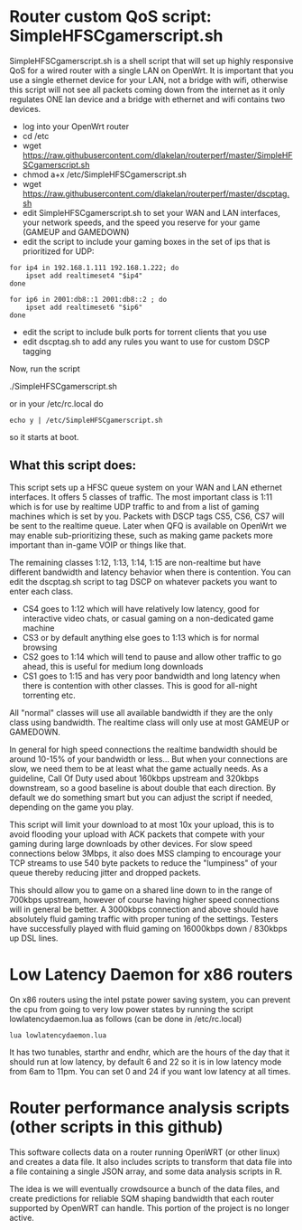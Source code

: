 
# Router custom QoS script: SimpleHFSCgamerscript.sh

SimpleHFSCgamerscript.sh is a shell script that will set up highly
responsive QoS for a wired router with a single LAN on OpenWrt. It is
important that you use a single ethernet device for your LAN, not a
bridge with wifi, otherwise this script will not see all packets
coming down from the internet as it only regulates ONE lan device and
a bridge with ethernet and wifi contains two devices.

- log into your OpenWrt router
- cd /etc
- wget https://raw.githubusercontent.com/dlakelan/routerperf/master/SimpleHFSCgamerscript.sh
- chmod a+x /etc/SimpleHFSCgamerscript.sh
- wget https://raw.githubusercontent.com/dlakelan/routerperf/master/dscptag.sh
- edit SimpleHFSCgamerscript.sh to set your WAN and LAN interfaces, your network speeds, and the speed you reserve for your game (GAMEUP and GAMEDOWN)
- edit the script to include your gaming boxes in the set of ips that is prioritized for UDP: 

```
for ip4 in 192.168.1.111 192.168.1.222; do
    ipset add realtimeset4 "$ip4"
done

for ip6 in 2001:db8::1 2001:db8::2 ; do
    ipset add realtimeset6 "$ip6"
done
```
- edit the script to include bulk ports for torrent clients that you use
- edit dscptag.sh to add any rules you want to use for custom DSCP tagging

Now, run the script

./SimpleHFSCgamerscript.sh

or in your /etc/rc.local do

```
echo y | /etc/SimpleHFSCgamerscript.sh
```
so it starts at boot.

## What this script does:


This script sets up a HFSC queue system on your WAN and LAN ethernet
interfaces. It offers 5 classes of traffic. The most important class
is 1:11 which is for use by realtime UDP traffic to and from a list of
gaming machines which is set by you. Packets with DSCP tags CS5, CS6,
CS7 will be sent to the realtime queue. Later when QFQ is available on
OpenWrt we may enable sub-prioritizing these, such as making game
packets more important than in-game VOIP or things like that.

The remaining classes 1:12, 1:13, 1:14, 1:15 are non-realtime but have
different bandwidth and latency behavior when there is contention. You
can edit the dscptag.sh script to tag DSCP on whatever packets you
want to enter each class.

- CS4 goes to 1:12 which will have relatively low latency, good for interactive video chats, or casual gaming on a non-dedicated game machine
- CS3 or by default anything else goes to 1:13 which is for normal browsing
- CS2 goes to 1:14 which will tend to pause and allow other traffic to go ahead, this is useful for medium long downloads
- CS1 goes to 1:15 and has very poor bandwidth and long latency when there is contention with other classes. This is good for all-night torrenting etc.

All "normal" classes will use all available bandwidth if they are the
only class using bandwidth. The realtime class will only use at most
GAMEUP or GAMEDOWN.

In general for high speed connections the realtime bandwidth should be
around 10-15% of your bandwidth or less... But when your connections
are slow, we need them to be at least what the game actually needs. As
a guideline, Call Of Duty used about 160kbps upstream and 320kbps
downstream, so a good baseline is about double that each direction. By
default we do something smart but you can adjust the script if needed,
depending on the game you play.

This script will limit your download to at most 10x your upload, this
is to avoid flooding your upload with ACK packets that compete with
your gaming during large downloads by other devices. For slow speed
connections below 3Mbps, it also does MSS clamping to encourage your
TCP streams to use 540 byte packets to reduce the "lumpiness" of your
queue thereby reducing jitter and dropped packets.

This should allow you to game on a shared line down to in the range of
700kbps upstream, however of course having higher speed connections
will in general be better. A 3000kbps connection and above should have
absolutely fluid gaming traffic with proper tuning of the
settings. Testers have successfully played with fluid gaming on
16000kbps down / 830kbps up DSL lines.


# Low Latency Daemon for x86 routers

On x86 routers using the intel pstate power saving system, you can
prevent the cpu from going to very low power states by running the
script lowlatencydaemon.lua as follows (can be done in /etc/rc.local)

```
lua lowlatencydaemon.lua
```

It has two tunables, starthr and endhr, which are the hours of the day
that it should run at low latency, by default 6 and 22 so it is in low
latency mode from 6am to 11pm. You can set 0 and 24 if you want low
latency at all times.



# Router performance analysis scripts (other scripts in this github)

This software collects data on a router running OpenWRT (or other
linux) and creates a data file. It also includes scripts to transform
that data file into a file containing a single JSON array, and some
data analysis scripts in R.

The idea is we will eventually crowdsource a bunch of the data files,
and create predictions for reliable SQM shaping bandwidth that each
router supported by OpenWRT can handle. This portion of the project is
no longer active.


